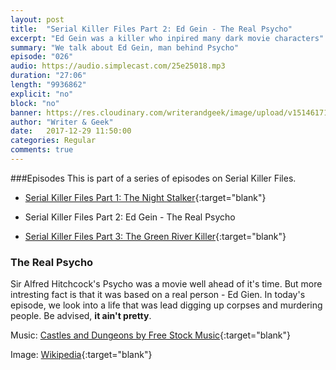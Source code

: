 ```yaml
---
layout: post
title:  "Serial Killer Files Part 2: Ed Gein - The Real Psycho"
excerpt: "Ed Gein was a killer who inpired many dark movie characters"
summary: "We talk about Ed Gein, man behind Psycho"
episode: "026"
audio: https://audio.simplecast.com/25e25018.mp3
duration: "27:06"
length: "9936862"
explicit: "no"
block: "no"
banner: https://res.cloudinary.com/writerandgeek/image/upload/v1514617126/Edgein.jpg
author: "Writer & Geek"
date:   2017-12-29 11:50:00
categories: Regular
comments: true
---
```

###Episodes
This is part of a series of episodes on Serial Killer Files.
- [Serial Killer Files Part 1: The Night Stalker](https://writerandgeek.com/020-serial-killer-night-stalker/){:target="blank"}

- Serial Killer Files Part 2: Ed Gein - The Real Psycho

- [Serial Killer Files Part 3: The Green River Killer](https://writerandgeek.com/031-serial-killer-green-river/){:target="blank"}

### The Real Psycho
Sir Alfred Hitchcock's Psycho was a movie well ahead of it's time. But more intresting fact is that it was based on a real person - Ed Gien. In today's episode, we look into a life that was lead digging up corpses and murdering people. Be advised, **it ain't pretty**.

Music: [Castles and Dungeons by Free Stock Music](https://www.freestockmusic.com/cinematic-production-music/free-cinematic-production-music-castles-dungeons/){:target="blank"}

Image: [Wikipedia](https://en.wikipedia.org/wiki/Ed_Gein#/media/File:Edgein.jpg){:target="blank"}